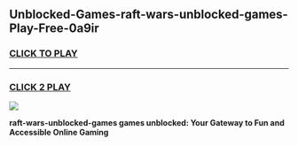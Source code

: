 
## Unblocked-Games-raft-wars-unblocked-games-Play-Free-0a9ir
<h3>
<a href="https://premium76.site?title=raft-wars-unblocked-games&ref=10A">CLICK TO PLAY</a></h3>
<hr>

<h3>
<a href="https://premium76.site?title=raft-wars-unblocked-games&ref=10A">CLICK 2 PLAY</a>
  
</h3>

<a href="https://premium76.site?title=raft-wars-unblocked-games&ref=10A"><img src="https://clearcache.store/games.png"></a>


**raft-wars-unblocked-games games unblocked: Your Gateway to Fun and Accessible Online Gaming**
